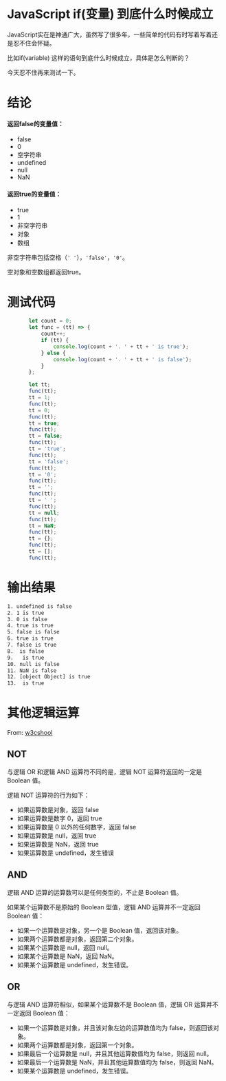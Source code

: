  
 JavaScript if(变量) 到底什么时候成立
 ===
JavaScript实在是神通广大，虽然写了很多年，一些简单的代码有时写着写着还是忍不住会怀疑。

比如if(variable) 这样的语句到底什么时候成立，具体是怎么判断的？

今天忍不住再来测试一下。

# 结论

#### 返回false的变量值：

* false
* 0
* 空字符串
* undefined
* null
* NaN

#### 返回true的变量值：

* true 
* 1
* 非空字符串
* 对象
* 数组

非空字符串包括空格（`' '`），`'false'`，`'0'`。

空对象和空数组都返回true。

# 测试代码
 ```js
        let count = 0;
        let func = (tt) => {
            count++;
            if (tt) {
                console.log(count + '. ' + tt + ' is true');
            } else {
                console.log(count + '. ' + tt + ' is false');
            }
        };

        let tt;
        func(tt);
        tt = 1;
        func(tt);
        tt = 0;
        func(tt);
        tt = true;
        func(tt);
        tt = false;
        func(tt);
        tt = 'true';
        func(tt);
        tt = 'false';
        func(tt);
        tt = '0';
        func(tt);
        tt = '';
        func(tt);
        tt = ' ';
        func(tt);
        tt = null;
        func(tt);
        tt = NaN;
        func(tt);
        tt = {};
        func(tt);
        tt = [];
        func(tt);
```
# 输出结果

```bash
1. undefined is false
2. 1 is true
3. 0 is false
4. true is true
5. false is false
6. true is true
7. false is true
8.  is false
9.   is true
10. null is false
11. NaN is false
12. [object Object] is true
13.  is true
```

# 其他逻辑运算

From: [w3cshool](http://www.w3school.com.cn/js/pro_js_operators_boolean.asp)

## NOT
与逻辑 OR 和逻辑 AND 运算符不同的是，逻辑 NOT 运算符返回的一定是 Boolean 值。

逻辑 NOT 运算符的行为如下：

* 如果运算数是对象，返回 false
* 如果运算数是数字 0，返回 true
* 如果运算数是 0 以外的任何数字，返回 false
* 如果运算数是 null，返回 true
* 如果运算数是 NaN，返回 true
* 如果运算数是 undefined，发生错误

## AND
逻辑 AND 运算的运算数可以是任何类型的，不止是 Boolean 值。

如果某个运算数不是原始的 Boolean 型值，逻辑 AND 运算并不一定返回 Boolean 值：

* 如果一个运算数是对象，另一个是 Boolean 值，返回该对象。
* 如果两个运算数都是对象，返回第二个对象。
* 如果某个运算数是 null，返回 null。
* 如果某个运算数是 NaN，返回 NaN。
* 如果某个运算数是 undefined，发生错误。

## OR
与逻辑 AND 运算符相似，如果某个运算数不是 Boolean 值，逻辑 OR 运算并不一定返回 Boolean 值：

* 如果一个运算数是对象，并且该对象左边的运算数值均为 false，则返回该对象。
* 如果两个运算数都是对象，返回第一个对象。
* 如果最后一个运算数是 null，并且其他运算数值均为 false，则返回 null。
* 如果最后一个运算数是 NaN，并且其他运算数值均为 false，则返回 NaN。
* 如果某个运算数是 undefined，发生错误。
